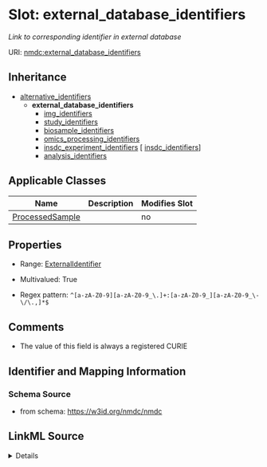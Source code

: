# Slot: external_database_identifiers


_Link to corresponding identifier in external database_



URI: [nmdc:external_database_identifiers](https://w3id.org/nmdc/external_database_identifiers)




## Inheritance

* [alternative_identifiers](alternative_identifiers.md)
    * **external_database_identifiers**
        * [img_identifiers](img_identifiers.md)
        * [study_identifiers](study_identifiers.md)
        * [biosample_identifiers](biosample_identifiers.md)
        * [omics_processing_identifiers](omics_processing_identifiers.md)
        * [insdc_experiment_identifiers](insdc_experiment_identifiers.md) [ [insdc_identifiers](insdc_identifiers.md)]
        * [analysis_identifiers](analysis_identifiers.md)





## Applicable Classes

| Name | Description | Modifies Slot |
| --- | --- | --- |
[ProcessedSample](ProcessedSample.md) |  |  no  |







## Properties

* Range: [ExternalIdentifier](ExternalIdentifier.md)

* Multivalued: True

* Regex pattern: `^[a-zA-Z0-9][a-zA-Z0-9_\.]+:[a-zA-Z0-9_][a-zA-Z0-9_\-\/\.,]*$`





## Comments

* The value of this field is always a registered CURIE

## Identifier and Mapping Information







### Schema Source


* from schema: https://w3id.org/nmdc/nmdc




## LinkML Source

<details>
```yaml
name: external_database_identifiers
description: Link to corresponding identifier in external database
notes:
- had tried ranges of external identifier and string
comments:
- The value of this field is always a registered CURIE
from_schema: https://w3id.org/nmdc/nmdc
close_mappings:
- skos:closeMatch
rank: 1000
is_a: alternative_identifiers
abstract: true
multivalued: true
alias: external_database_identifiers
domain_of:
- ProcessedSample
range: external_identifier
pattern: ^[a-zA-Z0-9][a-zA-Z0-9_\.]+:[a-zA-Z0-9_][a-zA-Z0-9_\-\/\.,]*$

```
</details>